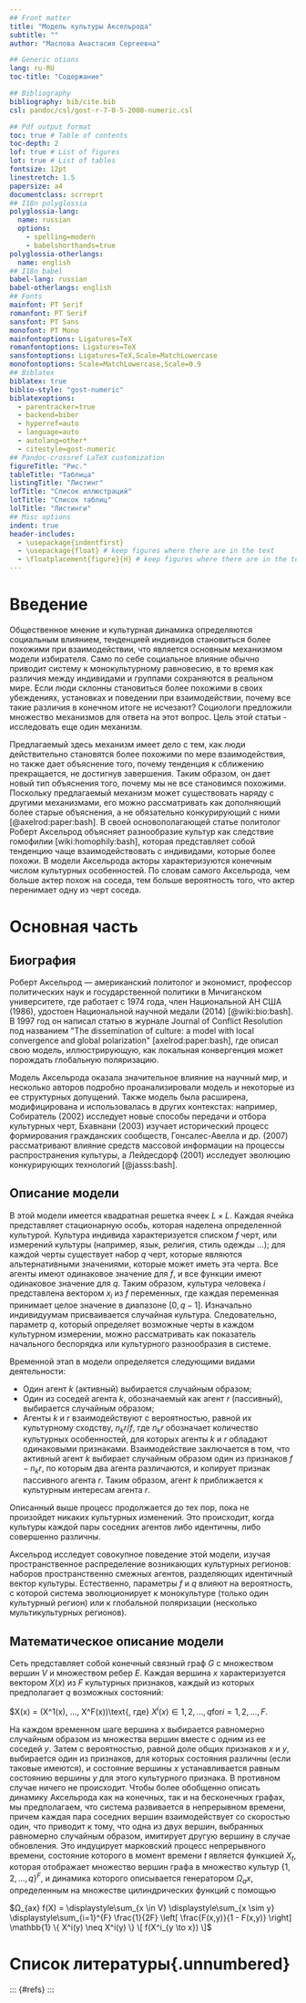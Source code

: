 ```yaml
---
## Front matter
title: "Модель культуры Аксельрода"
subtitle: ""
author: "Маслова Анастасия Сергеевна"

## Generic otions
lang: ru-RU
toc-title: "Содержание"

## Bibliography
bibliography: bib/cite.bib
csl: pandoc/csl/gost-r-7-0-5-2008-numeric.csl

## Pdf output format
toc: true # Table of contents
toc-depth: 2
lof: true # List of figures
lot: true # List of tables
fontsize: 12pt
linestretch: 1.5
papersize: a4
documentclass: scrreprt
## I18n polyglossia
polyglossia-lang:
  name: russian
  options:
	- spelling=modern
	- babelshorthands=true
polyglossia-otherlangs:
  name: english
## I18n babel
babel-lang: russian
babel-otherlangs: english
## Fonts
mainfont: PT Serif
romanfont: PT Serif
sansfont: PT Sans
monofont: PT Mono
mainfontoptions: Ligatures=TeX
romanfontoptions: Ligatures=TeX
sansfontoptions: Ligatures=TeX,Scale=MatchLowercase
monofontoptions: Scale=MatchLowercase,Scale=0.9
## Biblatex
biblatex: true
biblio-style: "gost-numeric"
biblatexoptions:
  - parentracker=true
  - backend=biber
  - hyperref=auto
  - language=auto
  - autolang=other*
  - citestyle=gost-numeric
## Pandoc-crossref LaTeX customization
figureTitle: "Рис."
tableTitle: "Таблица"
listingTitle: "Листинг"
lofTitle: "Список иллюстраций"
lotTitle: "Список таблиц"
lolTitle: "Листинги"
## Misc options
indent: true
header-includes:
  - \usepackage{indentfirst}
  - \usepackage{float} # keep figures where there are in the text
  - \floatplacement{figure}{H} # keep figures where there are in the text
---
```


# Введение

Общественное мнение и культурная динамика определяются социальным влиянием, тенденцией индивидов становиться более похожими при взаимодействии, что является основным механизмом модели избирателя. Само по себе социальное влияние обычно приводит систему к монокультурному равновесию, в то время как различия между индивидами и группами сохраняются в реальном мире. Если люди склонны становиться более похожими в своих убеждениях, установках и поведении при взаимодействии, почему все такие различия в конечном итоге не исчезают? Социологи предложили множество механизмов для ответа на этот вопрос. Цель этой статьи - исследовать еще один механизм. 

Предлагаемый здесь механизм имеет дело с тем, как люди действительно становятся более похожими по мере взаимодействия, но также дает объяснение того, почему тенденция к сближению прекращается, не достигнув завершения. Таким образом, он дает новый тип объяснения того, почему мы не все становимся похожими. Поскольку предлагаемый механизм может существовать наряду с другими механизмами, его можно рассматривать как дополняющий более старые объяснения, а не обязательно конкурирующий с ними [@axelrod:paper:bash]. В своей основополагающей статье политолог Роберт Аксельрод объясняет разнообразие культур как следствие гомофилии [wiki:homophily:bash], которая представляет собой тенденцию чаще взаимодействовать с индивидами, которые более похожи. В модели Аксельрода акторы характеризуются конечным числом культурных особенностей. По словам самого Аксельрода, чем больше актер похож на соседа, тем больше вероятность того, что актер перенимает одну из черт соседа.


# Основная часть

## Биография

Роберт Аксельрод — американский политолог и экономист, профессор политических наук и государственной политики в Мичиганском университете, где работает с 1974 года, член Национальной АН США (1986), удостоен Национальной научной медали (2014) [@wiki:bio:bash]. В 1997 год он написал статью в журнале Journal of Conflict Resolution под названием "The dissemination of culture: a model with local convergence and global polarization" [axelrod:paper:bash], где описал свою модель, иллюстрирующую, как локальная конвергенция может порождать глобальную поляризацию.

Модель Аксельрода оказала значительное влияние на научный мир, и несколько авторов подробно проанализировали модель и некоторые из ее структурных допущений. Также модель была расширена, модифицирована и использовалась в других контекстах: например, Собиратель (2002) исследует новые способы передачи и отбора культурных черт, Бхавнани (2003) изучает исторический процесс формирования гражданских сообществ, Гонсалес-Авелла и др. (2007) рассматривают влияние средств массовой информации на процессы распространения культуры, а Лейдесдорф (2001) исследует эволюцию конкурирующих технологий [@jasss:bash].

## Описание модели

В этой модели имеется квадратная решетка ячеек $L×L$. Каждая ячейка представляет стационарную особь, которая наделена определенной культурой. Культура индивида характеризуется списком $f$ черт, или измерений культуры (например, язык, религия, стиль одежды ...); для каждой черты существует набор $q$ черт, которые являются альтернативными значениями, которые может иметь эта черта. Все агенты имеют одинаковое значение для $f$, и все функции имеют одинаковое значение для $q$. Таким образом, культура человека $i$ представлена вектором $x_i$ из $f$ переменных, где каждая переменная принимает целое значение в диапазоне $[0, q - 1]$. Изначально индивидуумам присваивается случайная культура. Следовательно, параметр $q$, который определяет возможные черты в каждом культурном измерении, можно рассматривать как показатель начального беспорядка или культурного разнообразия в системе.

Временной этап в модели определяется следующими видами деятельности:

- Один агент $k$ (активный) выбирается случайным образом;
- Один из соседей агента $k$, обозначаемый как агент $r$ (пассивный), выбирается случайным образом;
- Агенты $k$ и $r$ взаимодействуют с вероятностью, равной их культурному сходству, $n_kr/f$, где $n_kr$ обозначает количество культурных особенностей, для которых агенты $k$ и $r$ обладают одинаковыми признаками. Взаимодействие заключается в том, что активный агент $k$ выбирает случайным образом один из признаков $f - n_kr$, по которым два агента различаются, и копирует признак пассивного агента $r$. Таким образом, агент $k$ приближается к культурным интересам агента $r$.

Описанный выше процесс продолжается до тех пор, пока не произойдет никаких культурных изменений. Это происходит, когда культуры каждой пары соседних агентов либо идентичны, либо совершенно различны.

Аксельрод исследует совокупное поведение этой модели, изучая пространственное распределение возникающих культурных регионов: наборов пространственно смежных агентов, разделяющих идентичный вектор культуры. Естественно, параметры $f$ и $q$ влияют на вероятность, с которой система эволюционирует к монокультуре (только один культурный регион) или к глобальной поляризации (несколько мультикультурных регионов).

## Математическое описание модели

Сеть представляет собой конечный связный граф $G$ с множеством вершин $V$ и множеством ребер $E$. Каждая вершина $x$ характеризуется вектором $X(x)$ из $F$ культурных признаков, каждый из которых предполагает $q$ возможных состояний:

$X(x) = (X^1(x), ..., X^F(x))\text{, где} $X^i(x) \in  {1,2,...,q} \text{for} i = 1,2,...,F$.

На каждом временном шаге вершина $x$ выбирается равномерно случайным образом из множества вершин вместе с одним из ее соседей $y$. Затем с вероятностью, равной доле общих признаков $x$ и $y$, выбирается один из признаков, для которых состояния различны (если таковые имеются), и состояние вершины $x$ устанавливается равным состоянию вершины $y$ для этого культурного признака. В противном случае ничего не происходит. Чтобы более обобщенно описать динамику Аксельрода как на конечных, так и на бесконечных графах, мы предполагаем, что система развивается в непрерывном времени, причем каждая пара соседних вершин взаимодействует со скоростью один, что приводит к тому, что одна из двух вершин, выбранных равномерно случайным образом, имитирует другую вершину в случае обновления. Это индуцирует марковский процесс непрерывного времени, состояние которого в момент времени $t$ является функцией $X_t$, которая отображает множество вершин графа в множество культур $\{{ 1, 2, . . . , q \}}^F$, и динамика которого описывается генератором $Ω_ax$, определенным на множестве цилиндрических функций с помощью

$Ω_{ax}  f(X) = \displaystyle\sum_{x \in V} \displaystyle\sum_{x \sim y} \displaystyle\sum_{i=1}^{F} \frac{1}{2F}  \left[ \frac{F(x,y)}{1 - F(x,y)} \right]  \mathbb{1}  \{ X^i(y) \neq X^i(y) \} \[ f(X^i_{y \to x}) \]$



# Список литературы{.unnumbered}

::: {#refs}
:::
